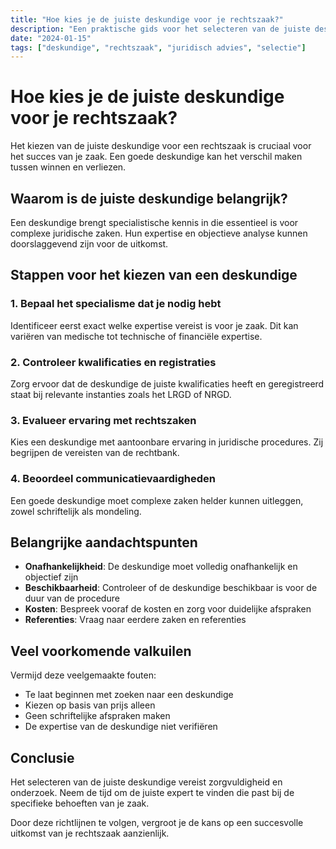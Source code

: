 ```yaml
---
title: "Hoe kies je de juiste deskundige voor je rechtszaak?"
description: "Een praktische gids voor het selecteren van de juiste deskundige voor juridische procedures. Leer waar je op moet letten bij het kiezen van een expert."
date: "2024-01-15"
tags: ["deskundige", "rechtszaak", "juridisch advies", "selectie"]
---
```


# Hoe kies je de juiste deskundige voor je rechtszaak?

Het kiezen van de juiste deskundige voor een rechtszaak is cruciaal voor het succes van je zaak. Een goede deskundige kan het verschil maken tussen winnen en verliezen.

## Waarom is de juiste deskundige belangrijk?

Een deskundige brengt specialistische kennis in die essentieel is voor complexe juridische zaken. Hun expertise en objectieve analyse kunnen doorslaggevend zijn voor de uitkomst.

## Stappen voor het kiezen van een deskundige

### 1. Bepaal het specialisme dat je nodig hebt
Identificeer eerst exact welke expertise vereist is voor je zaak. Dit kan variëren van medische tot technische of financiële expertise.

### 2. Controleer kwalificaties en registraties
Zorg ervoor dat de deskundige de juiste kwalificaties heeft en geregistreerd staat bij relevante instanties zoals het LRGD of NRGD.

### 3. Evalueer ervaring met rechtszaken
Kies een deskundige met aantoonbare ervaring in juridische procedures. Zij begrijpen de vereisten van de rechtbank.

### 4. Beoordeel communicatievaardigheden
Een goede deskundige moet complexe zaken helder kunnen uitleggen, zowel schriftelijk als mondeling.

## Belangrijke aandachtspunten

- **Onafhankelijkheid**: De deskundige moet volledig onafhankelijk en objectief zijn
- **Beschikbaarheid**: Controleer of de deskundige beschikbaar is voor de duur van de procedure
- **Kosten**: Bespreek vooraf de kosten en zorg voor duidelijke afspraken
- **Referenties**: Vraag naar eerdere zaken en referenties

## Veel voorkomende valkuilen

Vermijd deze veelgemaakte fouten:
- Te laat beginnen met zoeken naar een deskundige
- Kiezen op basis van prijs alleen
- Geen schriftelijke afspraken maken
- De expertise van de deskundige niet verifiëren

## Conclusie

Het selecteren van de juiste deskundige vereist zorgvuldigheid en onderzoek. Neem de tijd om de juiste expert te vinden die past bij de specifieke behoeften van je zaak.

Door deze richtlijnen te volgen, vergroot je de kans op een succesvolle uitkomst van je rechtszaak aanzienlijk.